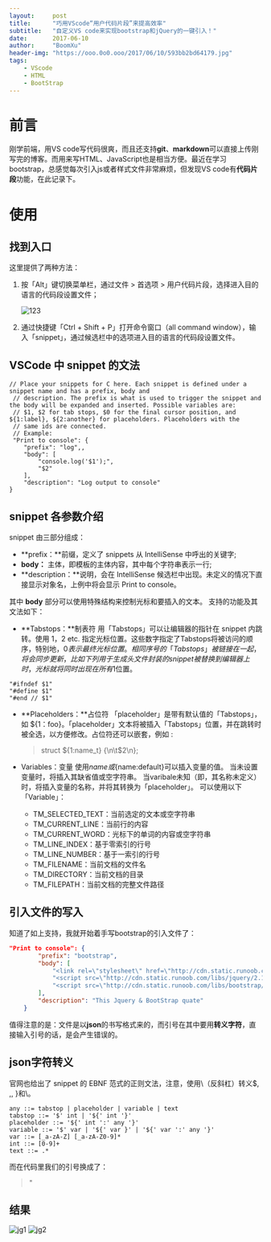 ```yaml
---
layout:     post
title:      "巧用VScode“用户代码片段”来提高效率"
subtitle:   "自定义VS code来实现bootstrap和jQuery的一键引入！"
date:       2017-06-10
author:     "BoomXu"
header-img: "https://ooo.0o0.ooo/2017/06/10/593bb2bd64179.jpg"
tags:
    - VScode
    - HTML
    - BootStrap
---
```




# 前言

刚学前端，用VS code写代码很爽，而且还支持**git**、**markdown**可以直接上传刚写完的博客。而用来写HTML、JavaScript也是相当方便。最近在学习bootstrap，总感觉每次引入js或者样式文件非常麻烦，但发现VS code有**代码片段**功能，在此记录下。

# 使用

## 找到入口

这里提供了两种方法：

1. 按「Alt」键切换菜单栏，通过文件 > 首选项 > 用户代码片段，选择进入目的语言的代码段设置文件；

    ![123](https://ooo.0o0.ooo/2017/06/10/593bbc44c73ff.png)
2. 通过快捷键「Ctrl + Shift + P」打开命令窗口（all command window），输入「snippet」，通过候选栏中的选项进入目的语言的代码段设置文件。

## VSCode 中 snippet 的文法

```
// Place your snippets for C here. Each snippet is defined under a snippet name and has a prefix, body and 
 // description. The prefix is what is used to trigger the snippet and the body will be expanded and inserted. Possible variables are:
 // $1, $2 for tab stops, $0 for the final cursor position, and ${1:label}, ${2:another} for placeholders. Placeholders with the 
 // same ids are connected.
 // Example:
 "Print to console": {
    "prefix": "log",,
    "body": [
        "console.log('$1');",
        "$2"
    ],
    "description": "Log output to console"
}
```
## snippet 各参数介绍
snippet 由三部分组成：

- **prefix：**前缀，定义了 snippets 从 IntelliSense 中呼出的关键字;
- **body：** 主体，即模板的主体内容，其中每个字符串表示一行;
- **description：**说明，会在 IntelliSense 候选栏中出现。未定义的情况下直接显示对象名，上例中将会显示 Print to console。

其中 **body** 部分可以使用特殊结构来控制光标和要插入的文本。 支持的功能及其文法如下：

- **Tabstops：**制表符
用「Tabstops」可以让编辑器的指针在 snippet 内跳转。使用 $1，$2 etc. 指定光标位置。这些数字指定了Tabstops将被访问的顺序，特别地，$0表示最终光标位置。相同序号的「Tabstops」被链接在一起，将会同步更新，比如下列用于生成头文件封装的 snippet 被替换到编辑器上时，光标就将同时出现在所有$1位置。

```
"#ifndef $1"
"#define $1"
"#end // $1"
```
- **Placeholders：**占位符
「placeholder」是带有默认值的「Tabstops」，如 ${1：foo}。「placeholder」文本将被插入「Tabstops」位置，并在跳转时被全选，以方便修改。占位符还可以嵌套，例如 :
    > struct ${1:name_t} {\n\t$2\n};

- Variables：变量
使用$name或${name:default}可以插入变量的值。 当未设置变量时，将插入其缺省值或空字符串。 当varibale未知（即，其名称未定义）时，将插入变量的名称，并将其转换为「placeholder」。 可以使用以下「Variable」：

    - TM_SELECTED_TEXT：当前选定的文本或空字符串
    * TM_CURRENT_LINE：当前行的内容
    * TM_CURRENT_WORD：光标下的单词的内容或空字符串
    * TM_LINE_INDEX：基于零索引的行号
    * TM_LINE_NUMBER：基于一索引的行号
    * TM_FILENAME：当前文档的文件名
    * TM_DIRECTORY：当前文档的目录
    * TM_FILEPATH：当前文档的完整文件路径

## 引入文件的写入

知道了如上支持，我就开始着手写bootstrap的引入文件了：

``` JSON
"Print to console": {
		"prefix": "bootstrap",
		"body": [
			"<link rel=\"stylesheet\" href=\"http://cdn.static.runoob.com/libs/bootstrap/3.3.7/css/bootstrap.min.css\">",
			"<script src=\"http://cdn.static.runoob.com/libs/jquery/2.1.1/jquery.min.js\"></script>",
			"<script src=\"http://cdn.static.runoob.com/libs/bootstrap/3.3.7/js/bootstrap.min.js\"></script>"
		],
		"description": "This Jquery & BootStrap quate"
	}
```

值得注意的是：文件是以**json**的书写格式来的，而引号在其中要用**转义字符**，直接输入引号的话，是会产生错误的。

## json字符转义

官网也给出了 snippet 的 EBNF 范式的正则文法，注意，使用\（反斜杠）转义\$, ,, }和\。 

```
any ::= tabstop | placeholder | variable | text 
tabstop ::= '$' int | '${' int '}' 
placeholder ::= '${' int ':' any '}' 
variable ::= '$' var | '${' var }' | '${' var ':' any '}' 
var ::= [_a-zA-Z] [_a-zA-Z0-9]* 
int ::= [0-9]+ 
text ::= .* 
```
而在代码里我们的引号换成了：
> \"

## 结果
![jg1](https://ooo.0o0.ooo/2017/06/10/593bbf8b0d1a9.png)
![jg2](https://ooo.0o0.ooo/2017/06/10/593bbf8b24e7a.png)